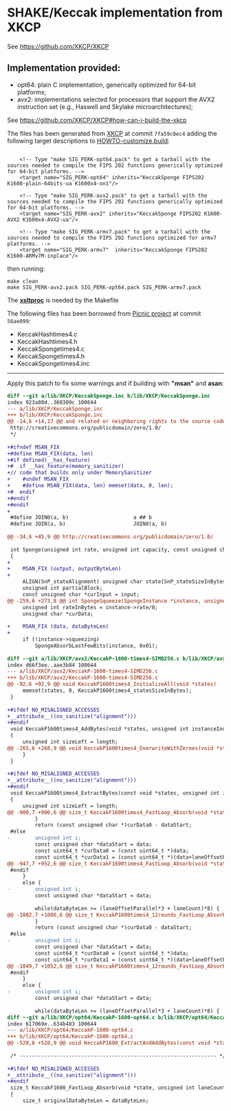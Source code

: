 # SHAKE/Keccak implementation from XKCP #

See https://github.com/XKCP/XKCP

## Implementation provided: ##

- opt64: plain C implementation, generically optimized for 64-bit platforms;
- avx2: implementations selected for processors that support the AVX2 instruction set (e.g., Haswell and Skylake microarchitectures);

See https://github.com/XKCP/XKCP#how-can-i-build-the-xkcp

The files has been generated from [XKCP](https://github.com/XKCP/XKCP) at commit `7fa59c0ec4` adding the following target descriptions to [HOWTO-customize.build](https://github.com/XKCP/XKCP/blob/master/doc/HOWTO-customize.build):

```

    <!-- Type "make SIG_PERK-opt64.pack" to get a tarball with the sources needed to compile the FIPS 202 functions generically optimized for 64-bit platforms. -->
    <target name="SIG_PERK-opt64" inherits="KeccakSponge FIPS202 K1600-plain-64bits-ua K1600x4-on1"/>

    <!-- Type "make SIG_PERK-avx2.pack" to get a tarball with the sources needed to compile the FIPS 202 functions generically optimized for 64-bit platforms. -->
    <target name="SIG_PERK-avx2" inherits="KeccakSponge FIPS202 K1600-AVX2 K1600x4-AVX2-ua"/>

    <!-- Type "make SIG_PERK-armv7.pack" to get a tarball with the sources needed to compile the FIPS 202 functions optimized for armv7 platforms. -->
    <target name="SIG_PERK-armv7"  inherits="KeccakSponge FIPS202 K1600-ARMv7M-inplace"/>

```

then running:

```
make clean
make SIG_PERK-avx2.pack SIG_PERK-opt64.pack SIG_PERK-armv7.pack
```
The [**xsltproc**](https://gnome.pages.gitlab.gnome.org/libxslt/xsltproc.html) is needed by the Makefile

The following files has been borrowed from [Picnic project](https://github.com/IAIK/Picnic) at commit `56ae099`:

- KeccakHashtimes4.c
- KeccakHashtimes4.h
- KeccakSpongetimes4.c
- KeccakSpongetimes4.h
- KeccakSpongetimes4.inc

-------------------------------------
Apply this patch to fix some warnings  and if building with **"msan"** and **asan**:

```patch
diff --git a/lib/XKCP/KeccakSponge.inc b/lib/XKCP/KeccakSponge.inc
index 923a80d..360309c 100644
--- a/lib/XKCP/KeccakSponge.inc
+++ b/lib/XKCP/KeccakSponge.inc
@@ -14,6 +14,17 @@ and related or neighboring rights to the source code in this file.
 http://creativecommons.org/publicdomain/zero/1.0/
 */
 
+#ifndef MSAN_FIX
+#define MSAN_FIX(data, len)
+#if defined(__has_feature)
+#  if __has_feature(memory_sanitizer)
+// code that builds only under MemorySanitizer
+    #undef MSAN_FIX
+    #define MSAN_FIX(data, len) memset(data, 0, len);
+#  endif
+#endif
+#endif
+
 #define JOIN0(a, b)                     a ## b
 #define JOIN(a, b)                      JOIN0(a, b)
 
@@ -34,6 +45,9 @@ http://creativecommons.org/publicdomain/zero/1.0/
 
 int Sponge(unsigned int rate, unsigned int capacity, const unsigned char *input, size_t inputByteLen, unsigned char suffix, unsigned char *output, size_t outputByteLen)
 {
+
+    MSAN_FIX (output, outputByteLen)
+
     ALIGN(SnP_stateAlignment) unsigned char state[SnP_stateSizeInBytes];
     unsigned int partialBlock;
     const unsigned char *curInput = input;
@@ -259,6 +273,8 @@ int SpongeSqueeze(SpongeInstance *instance, unsigned char *data, size_t dataByte
     unsigned int rateInBytes = instance->rate/8;
     unsigned char *curData;
 
+    MSAN_FIX (data, dataByteLen)
+
     if (!instance->squeezing)
         SpongeAbsorbLastFewBits(instance, 0x01);
 
diff --git a/lib/XKCP/avx2/KeccakP-1600-times4-SIMD256.c b/lib/XKCP/avx2/KeccakP-1600-times4-SIMD256.c
index d66f3ee..aae3b84 100644
--- a/lib/XKCP/avx2/KeccakP-1600-times4-SIMD256.c
+++ b/lib/XKCP/avx2/KeccakP-1600-times4-SIMD256.c
@@ -92,6 +92,9 @@ void KeccakP1600times4_InitializeAll(void *states)
     memset(states, 0, KeccakP1600times4_statesSizeInBytes);
 }
 
+#ifdef NO_MISALIGNED_ACCESSES
+__attribute__((no_sanitize("alignment")))
+#endif
 void KeccakP1600times4_AddBytes(void *states, unsigned int instanceIndex, const unsigned char *data, unsigned int offset, unsigned int length)
 {
     unsigned int sizeLeft = length;
@@ -265,6 +268,9 @@ void KeccakP1600times4_OverwriteWithZeroes(void *states, unsigned int instanceIn
     }
 }
 
+#ifdef NO_MISALIGNED_ACCESSES
+__attribute__((no_sanitize("alignment")))
+#endif
 void KeccakP1600times4_ExtractBytes(const void *states, unsigned int instanceIndex, unsigned char *data, unsigned int offset, unsigned int length)
 {
     unsigned int sizeLeft = length;
@@ -900,7 +906,6 @@ size_t KeccakF1600times4_FastLoop_Absorb(void *states, unsigned int laneCount, u
         }
         return (const unsigned char *)curData0 - dataStart;
 #else
-        unsigned int i;
         const unsigned char *dataStart = data;
         const uint64_t *curData0 = (const uint64_t *)data;
         const uint64_t *curData1 = (const uint64_t *)(data+laneOffsetParallel*1*SnP_laneLengthInBytes);
@@ -947,7 +952,6 @@ size_t KeccakF1600times4_FastLoop_Absorb(void *states, unsigned int laneCount, u
 #endif
     }
     else {
-        unsigned int i;
         const unsigned char *dataStart = data;
 
         while(dataByteLen >= (laneOffsetParallel*3 + laneCount)*8) {
@@ -1002,7 +1006,6 @@ size_t KeccakP1600times4_12rounds_FastLoop_Absorb(void *states, unsigned int lan
         }
         return (const unsigned char *)curData0 - dataStart;
 #else
-        unsigned int i;
         const unsigned char *dataStart = data;
         const uint64_t *curData0 = (const uint64_t *)data;
         const uint64_t *curData1 = (const uint64_t *)(data+laneOffsetParallel*1*SnP_laneLengthInBytes);
@@ -1049,7 +1052,6 @@ size_t KeccakP1600times4_12rounds_FastLoop_Absorb(void *states, unsigned int lan
 #endif
     }
     else {
-        unsigned int i;
         const unsigned char *dataStart = data;
 
         while(dataByteLen >= (laneOffsetParallel*3 + laneCount)*8) {
diff --git a/lib/XKCP/opt64/KeccakP-1600-opt64.c b/lib/XKCP/opt64/KeccakP-1600-opt64.c
index 617069e..634b483 100644
--- a/lib/XKCP/opt64/KeccakP-1600-opt64.c
+++ b/lib/XKCP/opt64/KeccakP-1600-opt64.c
@@ -520,6 +520,9 @@ void KeccakP1600_ExtractAndAddBytes(const void *state, const unsigned char *inpu
 
 /* ---------------------------------------------------------------- */
 
+#ifdef NO_MISALIGNED_ACCESSES
+__attribute__((no_sanitize("alignment")))
+#endif
 size_t KeccakF1600_FastLoop_Absorb(void *state, unsigned int laneCount, const unsigned char *data, size_t dataByteLen)
 {
     size_t originalDataByteLen = dataByteLen;
```